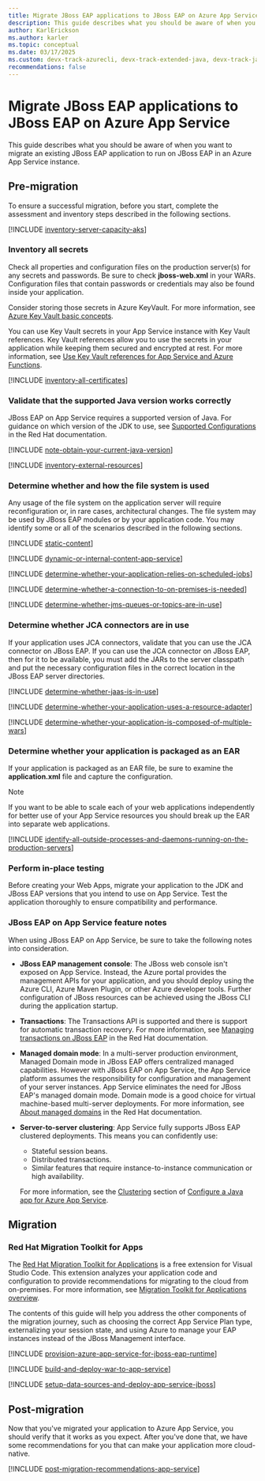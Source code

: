```yaml
---
title: Migrate JBoss EAP applications to JBoss EAP on Azure App Service
description: This guide describes what you should be aware of when you want to migrate an existing JBoss EAP application to run on JBoss EAP in an Azure App Service container.
author: KarlErickson
ms.author: karler
ms.topic: conceptual
ms.date: 03/17/2025
ms.custom: devx-track-azurecli, devx-track-extended-java, devx-track-java, devx-track-javaee, devx-track-javaee-jbosseap, devx-track-javaee-jbosseap-appsvc, migration-java, linux-related-content
recommendations: false
---
```


# Migrate JBoss EAP applications to JBoss EAP on Azure App Service

This guide describes what you should be aware of when you want to migrate an existing JBoss EAP application to run on JBoss EAP in an Azure App Service instance.

## Pre-migration

To ensure a successful migration, before you start, complete the assessment and inventory steps described in the following sections.

[!INCLUDE [inventory-server-capacity-aks](includes/inventory-server-capacity-aks.md)]

### Inventory all secrets

Check all properties and configuration files on the production server(s) for any secrets and passwords. Be sure to check **jboss-web.xml** in your WARs. Configuration files that contain passwords or credentials may also be found inside your application.

Consider storing those secrets in Azure KeyVault. For more information, see [Azure Key Vault basic concepts](/azure/key-vault/basic-concepts).

You can use Key Vault secrets in your App Service instance with Key Vault references. Key Vault references allow you to use the secrets in your application while keeping them secured and encrypted at rest. For more information, see [Use Key Vault references for App Service and Azure Functions](/azure/app-service/app-service-key-vault-references).

[!INCLUDE [inventory-all-certificates](includes/inventory-all-certificates.md)]

### Validate that the supported Java version works correctly

JBoss EAP on App Service requires a supported version of Java. For guidance on which version of the JDK to use, see [Supported Configurations](https://access.redhat.com/articles/6961381?extIdCarryOver=true&sc_cid=RHCTN0250000439448) in the Red Hat documentation.

[!INCLUDE [note-obtain-your-current-java-version](includes/note-obtain-your-current-java-version.md)]

[!INCLUDE [inventory-external-resources](includes/inventory-external-resources-jboss.md)]

### Determine whether and how the file system is used

Any usage of the file system on the application server will require reconfiguration or, in rare cases, architectural changes. The file system may be used by JBoss EAP modules or by your application code. You may identify some or all of the scenarios described in the following sections.

[!INCLUDE [static-content](includes/static-content.md)]

[!INCLUDE [dynamic-or-internal-content-app-service](includes/dynamic-or-internal-content-app-service.md)]

[!INCLUDE [determine-whether-your-application-relies-on-scheduled-jobs](includes/determine-whether-your-application-relies-on-scheduled-jobs-app-service.md)]

[!INCLUDE [determine-whether-a-connection-to-on-premises-is-needed](includes/determine-whether-a-connection-to-on-premises-is-needed.md)]

[!INCLUDE [determine-whether-jms-queues-or-topics-are-in-use](includes/determine-whether-jms-queues-or-topics-are-in-use.md)]

### Determine whether JCA connectors are in use

If your application uses JCA connectors, validate that you can use the JCA connector on JBoss EAP. If you can use the JCA connector on JBoss EAP, then for it to be available, you must add the JARs to the server classpath and put the necessary configuration files in the correct location in the JBoss EAP server directories.

[!INCLUDE [determine-whether-jaas-is-in-use](includes/determine-whether-jaas-is-in-use-jboss.md)]

[!INCLUDE [determine-whether-your-application-uses-a-resource-adapter](includes/determine-whether-your-application-uses-a-resource-adapter-jboss.md)]

[!INCLUDE [determine-whether-your-application-is-composed-of-multiple-wars](includes/determine-whether-your-application-is-composed-of-multiple-wars.md)]

### Determine whether your application is packaged as an EAR

If your application is packaged as an EAR file, be sure to examine the **application.xml** file and capture the configuration.

> [!NOTE]
> If you want to be able to scale each of your web applications independently for better use of your App Service resources you should break up the EAR into separate web applications.

[!INCLUDE [identify-all-outside-processes-and-daemons-running-on-the-production-servers](includes/identify-all-outside-processes-and-daemons-running-on-the-production-servers.md)]

### Perform in-place testing

Before creating your Web Apps, migrate your application to the JDK and JBoss EAP versions that you intend to use on App Service. Test the application thoroughly to ensure compatibility and performance.

### JBoss EAP on App Service feature notes

When using JBoss EAP on App Service, be sure to take the following notes into consideration.

* **JBoss EAP management console**: The JBoss web console isn't exposed on App Service. Instead, the Azure portal provides the management APIs for your application, and you should deploy using the Azure CLI, Azure Maven Plugin, or other Azure developer tools. Further configuration of JBoss resources can be achieved using the JBoss CLI during the application startup.
* **Transactions**: The Transactions API is supported and there is support for automatic transaction recovery. For more information, see [Managing transactions on JBoss EAP](https://docs.redhat.com/en/documentation/red_hat_jboss_enterprise_application_platform/7.4/html/managing_transactions_on_jboss_eap/index) in the Red Hat documentation.
* **Managed domain mode**: In a multi-server production environment, Managed Domain mode in JBoss EAP offers centralized managed capabilities. However with JBoss EAP on App Service, the App Service platform assumes the responsibility for configuration and management of your server instances. App Service eliminates the need for JBoss EAP's managed domain mode. Domain mode is a good choice for virtual machine-based multi-server deployments. For more information, see [About managed domains](https://access.redhat.com/documentation/en-us/red_hat_jboss_enterprise_application_platform/6.4/html/administration_and_configuration_guide/about_managed_domains) in the Red Hat documentation.
* **Server-to-server clustering**: App Service fully supports JBoss EAP clustered deployments. This means you can confidently use:

  * Stateful session beans.
  * Distributed transactions.
  * Similar features that require instance-to-instance communication or high availability.

  For more information, see the [Clustering](/azure/app-service/configure-language-java?pivots=java-jboss#clustering) section of [Configure a Java app for Azure App Service](/azure/app-service/configure-language-java?pivots=java-jboss).

## Migration

### Red Hat Migration Toolkit for Apps

The [Red Hat Migration Toolkit for Applications](https://marketplace.visualstudio.com/items?itemName=redhat.mta-vscode-extension) is a free extension for Visual Studio Code. This extension analyzes your application code and configuration to provide recommendations for migrating to the cloud from on-premises. For more information, see [Migration Toolkit for Applications overview](https://developers.redhat.com/products/mta/overview).

The contents of this guide will help you address the other components of the migration journey, such as choosing the correct App Service Plan type, externalizing your session state, and using Azure to manage your EAP instances instead of the JBoss Management interface.

[!INCLUDE [provision-azure-app-service-for-jboss-eap-runtime](includes/provision-azure-app-service-for-jboss-eap-runtime.md)]

[!INCLUDE [build-and-deploy-war-to-app-service](includes/build-and-deploy-war-to-app-service.md)]

[!INCLUDE [setup-data-sources-and-deploy-app-service-jboss](includes/setup-data-sources-and-deploy-app-service-jboss.md)]

## Post-migration

Now that you've migrated your application to Azure App Service, you should verify that it works as you expect. After you've done that, we have some recommendations for you that can make your application more cloud-native.

[!INCLUDE [post-migration-recommendations-app-service](includes/post-migration-recommendations-app-service.md)]
